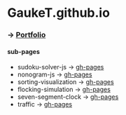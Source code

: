 # GaukeT.github.io
  ### -> [Portfolio](https://gauket.github.io/)


#### sub-pages
  - sudoku-solver-js -> [gh-pages](https://gauket.github.io/sudoku-solver-js/)
  - nonogram-js -> [gh-pages](https://gauket.github.io/nonogram-js/)
  - sorting-visualization -> [gh-pages](https://gauket.github.io/sorting-visualization/)
  - flocking-simulation -> [gh-pages](https://gauket.github.io/flocking-simulation/)
  - seven-segment-clock -> [gh-pages](https://gauket.github.io/seven-segment-clock/)
  - traffic -> [gh-pages](https://gauket.github.io/traffic/)
  
